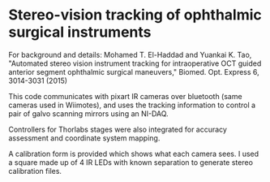 # Stereo-vision tracking of ophthalmic surgical instruments

For background and details:
Mohamed T. El-Haddad and Yuankai K. Tao, "Automated stereo vision instrument tracking for intraoperative OCT guided anterior segment ophthalmic surgical maneuvers," Biomed. Opt. Express 6, 3014-3031 (2015)

This code communicates with pixart IR cameras over bluetooth (same cameras used in Wiimotes), and uses the tracking information to control a pair of galvo scanning mirrors using an NI-DAQ. 

Controllers for Thorlabs stages were also integrated for accuracy assessment and coordinate system mapping.

A calibration form is provided which shows what each camera sees. I used a square made up of 4 IR LEDs with known separation to generate stereo calibration files. 

